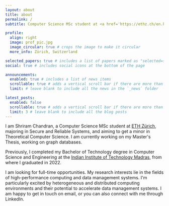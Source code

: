 ```yaml
---
layout: about
title: about
permalink: /
subtitle: Computer Science MSc student at <a href='https://ethz.ch/en.html'>D-INFK ETH Zürich</a>.

profile:
  align: right
  image: prof_pic.jpg
  image_circular: true # crops the image to make it circular
  more_info: Zürich, Switzerland

selected_papers: true # includes a list of papers marked as "selected={true}"
social: true # includes social icons at the bottom of the page

announcements:
  enabled: true # includes a list of news items
  scrollable: true # adds a vertical scroll bar if there are more than 3 news items
  limit: # leave blank to include all the news in the `_news` folder

latest_posts:
  enabled: false
  scrollable: true # adds a vertical scroll bar if there are more than 3 new posts items
  limit: 3 # leave blank to include all the blog posts
---
```


I am Shriram Chandran, a Computer Science MSc student at [ETH Zürich](https://inf.ethz.ch), majoring in Secure and Reliable Systems, and aiming to get a minor in Theoretical Computer Science. I am currently working on my Master's Thesis, working on graph databases.

Previously, I completed my Bachelor of Technology degree in Computer Science and Engineering at the [Indian Institute of Technology Madras](https://www.cse.iitm.ac.in/), from where I graduated in 2022.

I am looking for full-time opportunities. My research interests lie in the fields of high-performance computing and data management systems. I'm particularly excited by heterogeneous and distributed computing environments and their potential to accelerate data management systems. I am happy to get in touch on email, or you can also connect with me through LinkedIn.
